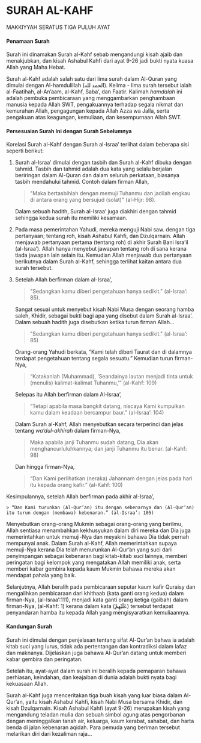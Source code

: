 # SURAH AL-KAHF

MAKKIYYAH SERATUS TIGA PULUH AYAT

#### Penamaan Surah

Surah ini dinamakan Surah al-Kahf sebab mengandungi kisah ajaib dan menakjubkan, dan kisah Ashabul Kahfi dari ayat 9-26 jadi bukti nyata kuasa Allah yang Maha Hebat.

Surah al-Kahf adalah salah satu dari lima surah dalam Al-Quran yang dimulai dengan Al-hamdulillah (الحمد لله). Kelima - lima surah tersebut ialah al-Faatihah, al-An’aam, al-Kahf, Saba’, dan Faatir. Kalimah _hamdalah_ ini adalah pembuka pembicaraan yang menggambarkan penghambaan manusia kepada Allah SWT, pengakuannya terhadap segala nikmat dan kemurahan Allah, pengagungan kepada Allah Azza wa Jalla, serta pengakuan atas keagungan, kemuliaan, dan kesempurnaan Allah SWT.

#### Persesuaian Surah Ini dengan Surah Sebelumnya

Korelasi Surah al-Kahf dengan Surah al-Israa’ terlihat dalam beberapa sisi seperti berikut:

1. Surah al-Israa’ dimulai dengan tasbih dan Surah al-Kahf dibuka dengan tahmid. Tasbih dan tahmid adalah dua kata yang selalu berjalan beriringan dalam Al-Quran dan dalam seluruh perkataan, biasanya tasbih mendahului tahmid. Contoh dalam firman Allah,

    > "Maka bertasbihlah dengan memuji Tuhanmu dan jadilah engkau di antara orang yang bersujud (solat)" (al-Hijr: 98).

    Dalam sebuah hadith, Surah al-Israa’ juga diakhiri dengan tahmid sehingga kedua surah itu memiliki kesamaan.

2. Pada masa pemerintahan Yahudi, mereka menguji Nabi saw. dengan tiga pertanyaan; tentang roh, kisah Ashabul Kahfi, dan Dzulqarnain. Allah menjawab pertanyaan pertama (tentang roh) di akhir Surah Bani Isra’il (al-Israa’). Allah hanya menyebut jawapan tentang roh di sana kerana tiada jawapan lain selain itu. Kemudian Allah menjawab dua pertanyaan berikutnya dalam Surah al-Kahf, sehingga terlihat kaitan antara dua surah tersebut.

3. Setelah Allah berfirman dalam al-Israa’,

    > "Sedangkan kamu diberi pengetahuan hanya sedikit." (al-Israa’: 85).

    Sangat sesuai untuk menyebut kisah Nabi Musa dengan seorang hamba saleh, Khidir, sebagai bukti bagi apa yang disebut dalam Surah al-Israa’. Dalam sebuah hadith juga disebutkan ketika turun firman Allah...

    > "Sedangkan kamu diberi pengetahuan hanya sedikit." (al-Israa’: 85)

    Orang-orang Yahudi berkata,
    “Kami telah diberi Taurat dan di dalamnya terdapat pengetahuan tentang segala sesuatu.” Kemudian turun firman-Nya,

    > “Katakanlah (Muhammad), ‘Seandainya lautan menjadi tinta untuk (menulis) kalimat-kalimat Tuhanmu,’” (al-Kahf: 109)

    Selepas itu Allah berfirman dalam Al-Israa’,

    > “Tetapi apabila masa bangkit datang, niscaya Kami kumpulkan kamu dalam keadaan bercampur baur.” (al-Israa’: 104)

    Dalam Surah al-Kahf, Allah menyebutkan secara terperinci dan jelas tentang _wa’dul-akhirah_ dalam firman-Nya,

    > Maka apabila janji Tuhanmu sudah datang, Dia akan menghancurluluhkannya; dan janji Tuhanmu itu benar. (al-Kahf: 98)

    Dan hingga firman-Nya,

    > “Dan Kami perlihatkan (neraka) Jahannam dengan jelas pada hari itu kepada orang kafir.” (al-Kahf: 100)

Kesimpulannya, setelah Allah berfirman pada akhir al-Israa’,

    > “Dan Kami turunkan (Al-Qur’an) itu dengan sebenarnya dan (Al-Qur’an) itu turun dengan (membawa) kebenaran.” (al-Israa’: 105)

Menyebutkan orang-orang Mukmin sebagai orang-orang yang berilmu, Allah sentiasa menambahkan kekhusyukan dalam diri mereka dan Dia juga memerintahkan untuk memuji-Nya dan meyakini bahawa Dia tidak pernah mempunyai anak. Dalam Surah al-Kahf, Allah memerintahkan supaya memuji-Nya kerana Dia telah menurunkan Al-Qur’an yang suci dari penyimpangan sebagai kebenaran bagi kitab-kitab suci lainnya, memberi peringatan bagi kelompok yang mengatakan Allah memiliki anak, serta memberi kabar gembira kepada kaum Mukmin bahawa mereka akan mendapat pahala yang baik.

Selanjutnya, Allah beralih pada pembicaraan seputar kaum kafir Quraisy dan mengalihkan pembicaraan dari khithaab (kata ganti orang kedua) dalam firman-Nya,
(al-Israa’:111), menjadi kata ganti orang ketiga (gaibah) dalam firman-Nya,
(al-Kahf: 1) kerana dalam kata (عَلَيْهِمْ) tersebut terdapat penyandaran hamba itu kepada Allah yang mengisyaratkan kemuliaannya.

#### Kandungan Surah

Surah ini dimulai dengan penjelasan tentang sifat Al-Qur’an bahwa ia adalah kitab suci yang lurus, tidak ada pertentangan dan kontradiksi dalam lafaz dan maknanya. Dijelaskan juga bahawa Al-Qur’an datang untuk memberi kabar gembira dan peringatan.

Setelah itu, ayat-ayat dalam surah ini beralih kepada pemaparan bahawa perhiasan, keindahan, dan keajaiban di dunia adalah bukti nyata bagi kekuasaan Allah.

Surah al-Kahf juga menceritakan tiga buah kisah yang luar biasa dalam Al-Qur’an, yaitu kisah Ashabul Kahfi, kisah Nabi Musa bersama Khidir, dan kisah Dzulqarnain. Kisah Ashabul Kahfi (ayat 9-26) merupakan kisah yang mengandung teladan mulia dan sebuah simbol agung atas pengorbanan dengan meninggalkan tanah air, keluarga, kaum kerabat, sahabat, dan harta benda di jalan kebenaran aqidah. Para pemuda yang beriman tersebut melarikan diri dari kezaliman raja...
